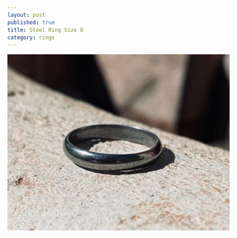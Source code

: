 ```yaml
---
layout: post
published: true
title: Steel Ring Size 8
category: rings
---
```

![halfround_steel_8.jpg](/images/jewelry/rings/halfround_steel_8.jpg)
